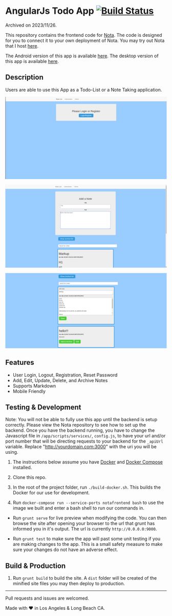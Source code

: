 # AngularJs Todo App [![Build Status](https://travis-ci.org/jaylenw/AngularJsTodoApp.svg?branch=master)](https://travis-ci.org/jaylenw/AngularJsTodoApp)

Archived on 2023/11/26.

This repository contains the frontend code for [Nota](https://github.com/jaylenw/nota).
The code is designed for you to connect it to your own deployment of Nota. You may
try out Nota that I host [here](https://nota.jaylenwimbish.com/).


The Android version of this app is available [here](https://github.com/jaylenw/IonicTodoApp).
The desktop version of this app is available [here](https://github.com/jaylenw/ElectronTodoApp).

## Description

Users are able to use this App as a Todo-List or a Note Taking application.

![](https://github.com/jaylenw/AngularJsTodoApp/raw/master/screenshots/1.png)

![](https://github.com/jaylenw/AngularJsTodoApp/raw/master/screenshots/2.png)

![](https://github.com/jaylenw/AngularJsTodoApp/raw/master/screenshots/3.png)

## Features

* User Login, Logout, Registration, Reset Password
* Add, Edit, Update, Delete, and Archive Notes
* Supports Markdown
* Mobile Friendly

## Testing & Development

Note: You will not be able to fully use this app until the backend is setup correctly.
Please view the Nota repository to see how to set up the backend. Once you have
the backend running, you have to change the Javascript file in `/app/scripts/services/`, `config.js`, to have your url and/or port number that will be directing requests
to your backend for the `_apiUrl` variable. Replace "http://yourdomain.com:3000"
with the uri you will be using.

1. The instructions below assume you have [Docker](https://www.docker.com/) and
[Docker Compose](https://docs.docker.com/compose/) installed.

2. Clone this repo.

3. In the root of the project folder, run `./build-docker.sh`. This builds the Docker
for our use for development.

4. Run `docker-compose run --service-ports notafrontend bash` to use the image we
built and enter a bash shell to run our commands in.

  * Run `grunt serve` for live preview when modifying the code. You can then browse
the site after opening your browser to the url that grunt has informed you in it's
output. The url is currently `http://0.0.0.0:9000`.

  * Run `grunt test` to make sure the app will past some unit testing if you are
making changes to the app. This is a small safety measure to make sure your changes
do not have an adverse effect.

## Build & Production

1. Run `grunt build` to build the site. A `dist` folder will be created of the minified
site files you may then deploy to production.

--------------------------------------------------------------------------------------------------------------

Pull requests and issues are welcomed.

Made with ♥ in Los Angeles & Long Beach CA.
